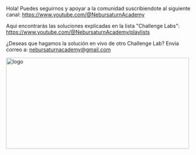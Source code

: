 Hola! Puedes seguirnos y apoyar a la comunidad suscribiendote al siguiente canal: https://www.youtube.com/@NebursaturnAcademy

Aqui encontrarás las soluciones explicadas en la lista "Challenge Labs": https://www.youtube.com/@NebursaturnAcademy/playlists

¿Deseas que hagamos la solución en vivo de otro Challenge Lab? Envia correo a: nebursaturnacademy@gmail.com

<img width="500" height="250" alt="logo" src="https://github.com/user-attachments/assets/920850d1-4f1c-442f-bd75-4ba6f8197732" />

